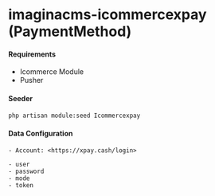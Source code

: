 # imaginacms-icommercexpay (PaymentMethod)

#### Requirements

- Icommerce Module
- Pusher

#### Seeder

```bash
php artisan module:seed Icommercexpay
```

#### Data Configuration

	- Account: <https://xpay.cash/login>

    - user
    - password
    - mode
    - token